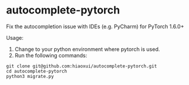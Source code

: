 # autocomplete-pytorch

Fix the autocompletion issue with IDEs (e.g. PyCharm) for PyTorch 1.6.0+

Usage:

1. Change to your python environment where pytorch is used.
2. Run the following commands:

```shellscript
git clone git@github.com:hiaoxui/autocomplete-pytorch.git
cd autocomplete-pytorch
python3 migrate.py
```

